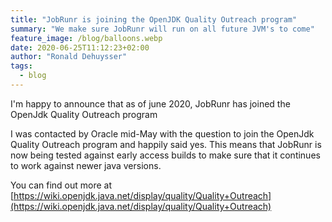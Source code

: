 ```yaml
---
title: "JobRunr is joining the OpenJDK Quality Outreach program"
summary: "We make sure JobRunr will run on all future JVM's to come"
feature_image: /blog/balloons.webp
date: 2020-06-25T11:12:23+02:00
author: "Ronald Dehuysser"
tags:
  - blog
---
```

I'm happy to announce that as of june 2020, JobRunr has joined the OpenJdk Quality Outreach program

I was contacted by Oracle mid-May with the question to join the OpenJdk Quality Outreach program and happily said yes. This means that JobRunr is now being tested against early access builds to make sure that it continues to work against newer java versions.

You can find out more at [https://wiki.openjdk.java.net/display/quality/Quality+Outreach](https://wiki.openjdk.java.net/display/quality/Quality+Outreach)